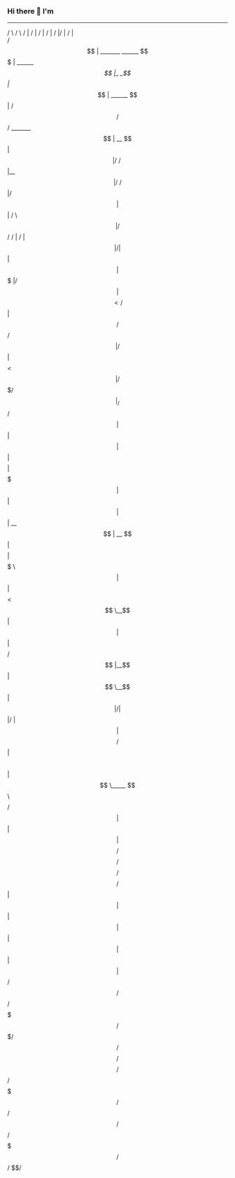 ### Hi there 👋 I'm  
  
   ______                       _______               __      __      __            __    __  __            __         
  /      \                     /       \             /  |    /  |    /  |          /  |  /  |/  |          /  |        
 /$$$$$$  | _______    ______  $$$$$$$  |  ______   _$$ |_  _$$ |_   $$ |  ______  $$ | /$$/ $$/   _______ $$ |   __   
 $$ |  $$ |/       \  /      \ $$ |__$$ | /      \ / $$   |/ $$   |  $$ | /      \ $$ |/$$/  /  | /       |$$ |  /  |  
 $$ |  $$ |$$$$$$$  |/$$$$$$  |$$    $$< /$$$$$$  |$$$$$$/ $$$$$$/   $$ |/$$$$$$  |$$  $$<   $$ |/$$$$$$$/ $$ |_/$$/   
 $$ |  $$ |$$ |  $$ |$$    $$ |$$$$$$$  |$$ |  $$ |  $$ | __ $$ | __ $$ |$$    $$ |$$$$$  \  $$ |$$ |      $$   $$<    
 $$ \__$$ |$$ |  $$ |$$$$$$$$/ $$ |__$$ |$$ \__$$ |  $$ |/  |$$ |/  |$$ |$$$$$$$$/ $$ |$$  \ $$ |$$ \_____ $$$$$$  \   
 $$    $$/ $$ |  $$ |$$       |$$    $$/ $$    $$/   $$  $$/ $$  $$/ $$ |$$       |$$ | $$  |$$ |$$       |$$ | $$  |  
  $$$$$$/  $$/   $$/  $$$$$$$/ $$$$$$$/   $$$$$$/     $$$$/   $$$$/  $$/  $$$$$$$/ $$/   $$/ $$/  $$$$$$$/ $$/   $$/   
<!--
**onebottlekick/onebottlekick** is a ✨ _special_ ✨ repository because its `README.md` (this file) appears on your GitHub profile.

Here are some ideas to get you started:

- 🔭 I’m currently working on ...
- 🌱 I’m currently learning ...
- 👯 I’m looking to collaborate on ...
- 🤔 I’m looking for help with ...
- 💬 Ask me about ...
- 📫 How to reach me: ...
- 😄 Pronouns: ...
- ⚡ Fun fact: ...
-->
